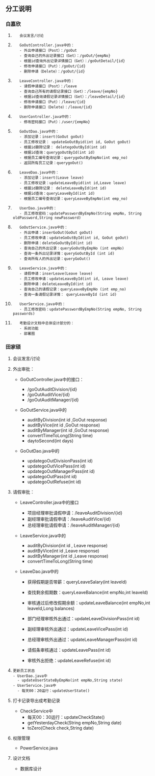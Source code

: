 ## 分工说明

### 白嘉欣  

1.        会议发言/讨论  
2.        GoOutController.java中的：
          - 外出申请接口（Post）：/goOut
          - 查询自己的外出记录接口（Get）：/goOut/{empNo}
          - 根据id查询外出记录详情接口（Get）：/goOutDetail/{id}
          - 修改申请接口（Put）：/goOut/{id}
          - 删除申请（Delete）：/goOut/{id}
3.        LeaveController.java中的：
          - 请假申请接口（Post）：/leave
          - 查询自己所有的请假记录接口（Get）：/leave/{empNo}
          - 根据id查询请假记录详情接口（Get）：/leaveDetail/{id}
          - 修改申请接口（Put）：/leave/{id}
          - 删除申请接口（Delete）：/leave/{id}
4.        UserController.java中的：
          - 修改密码接口（Put）：/user/{empNo}
5.        GoOutDao.java中的：
          - 添加记录：insert(GoOut goOut)
          - 员工修改记录： updateGoOutByid(int id, GoOut goOut)
          - 根据id删除记录： deletegoOutById(int id) 
          - 根据id查询：querygoOutById(int id) 
          - 根据员工编号查询记录：querygoOutByEmpNo(int emp_no)
          - 返回所有员工记录：querygoOut() 
6.        LeaveDao.java中的：
          - 添加记录：insert(Leave leave)
          - 员工修改记录：updateLeaveByid(int id,Leave leave)
          - 根据id删除记录： deleteLeaveById(int id)
          - 根据id查询：queryLeaveById(int id)
          - 根据员工编号查询记录：queryLeaveByEmpNo(int emp_no)
7.        UserDao.java中的：
          - 员工修改密码：updatePasswordByEmpNo(String empNo, String oldPassword,String newPassword)
8.        GoOutService.java中的：
          - 外出申请：inserGoOut(GoOut goOut)
          - 员工修改申请：updateGoOutById(int id, GoOut goOut)
          - 删除申请：deleteGoOutById(int id)
          - 查询自己的外出记录：queryGoOutByEmpNo (int empNo)
          - 查询一条外出记录详情：queryGoOutById (int id)
          - 查询所有人的外出记录：queryGoOut()
9.        LeaveService.java中的：
          - 请假申请：inserLeave(Leave leave)
          - 员工修改申请：updateLeaveById(int id, Leave leave)
          - 删除申请：deleteLeaveById(int id)
          - 查询自己的请假记录：queryLeaveByEmpNo (int emp_no)
          - 查询一条请假记录详情： queryLeaveById (int id)
10.        UserService.java中的：
           - 员工修改密码：updatePasswordByEmpNo(String empNo, String passwords)
11.        考勤设计文档中总体设计部分的：
           - 系统功能
           - 部署图

### 田家硕

1. 会议发言/讨论  
2. 外出审批：

   - GoOutController.java中的接口：
     - /goOutAuditDivision/{id}
     - /goOutAuditVice/{id}
     - /goOutAuditManager/{id}
   
   - GoOutService.java中的  
   
     - auditByDivision(int id ,GoOut response)
     - auditByVice(int id ,GoOut response)
     - auditByManager(int id ,GoOut response)
     - convertTimeToLong(String time)
     - daytoSecond(int days)
   - GoOutDao.java中的
     - updategoOutDivisionPass(int id)
     - updategoOutVicePass(int id)
     - updategoOutManagerPass(int id)
     - updategoOutPass(int id)
     - updategoOutRefuse(int id)
3. 请假审批：

   - LeaveController.java中的接口
     - 项目经理审批请假申请：/leaveAuditDivision/{id}
     - 副经理审批请假申请：/leaveAuditVice/{id}
     - 总经理审批请假申请：/leaveAuditManager/{id}

   - LeaveService.java中的

     - auditByDivision(int id , Leave response)
     - auditByVice(int id ,Leave response)
     - auditByManager(int id ,Leave response)
     - convertTimeToLong(String time)
   - LeaveDao.java中的
     

     - 获得假期是否带薪：queryLeaveSalary(int leaveId)

     - 
       查找剩余假期数：queryLeaveBalance(int empNo,int leaveId)
     
     - 审核通过后修改假期余额：updateLeaveBalance(int empNo,int leaveId,Long balances)
     
     - 部门经理审核外出通过：updateLeaveDivisionPass(int id)
     
     - 副经理审核外出通过：updateLeaveVicePass(int id)
     
     - 总经理审核外出通过：updateLeaveManagerPass(int id)
     
     - 请假条审核通过：updateLeavePass(int id)
     
     - 审核外出拒绝：updateLeaveRefuse(int id)
4.     更新员工状态
       - UserDao.java中 
         - updateUserStateByEmpNo(int empNo,String state)
       - UserService.java中
         - 每天00：20运行：updateUserState()

5. 打卡记录导出成考勤记录
   - CheckService中
     - 每天00：30运行：updateCheckState()
     - getYesterdayCheck(String empNo,String date)
     - toZero(Check check,String date)
6. 权限管理
   - PowerService.java

6. 设计文档
   - 数据库设计